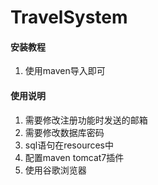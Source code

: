 # TravelSystem

#### 安装教程

1.  使用maven导入即可

#### 使用说明

1.  需要修改注册功能时发送的邮箱
2.  需要修改数据库密码
3.  sql语句在resources中
4.  配置maven tomcat7插件
5.  使用谷歌浏览器
